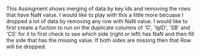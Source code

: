 This Assingment shows merging of data by key ids and removing the rows that have NaN value. I would like to play with this a little more becuase I dropped a lot of data by removing any row with NaN value. I would like to first create a fuction to run on the duplicate columns of 'G', 'lgID', 'SB' and 'CS' for it to first check to see which side (right or left) has NaN and then fill the side that has the missing value. If both sides are missing then that Row will be dropped.